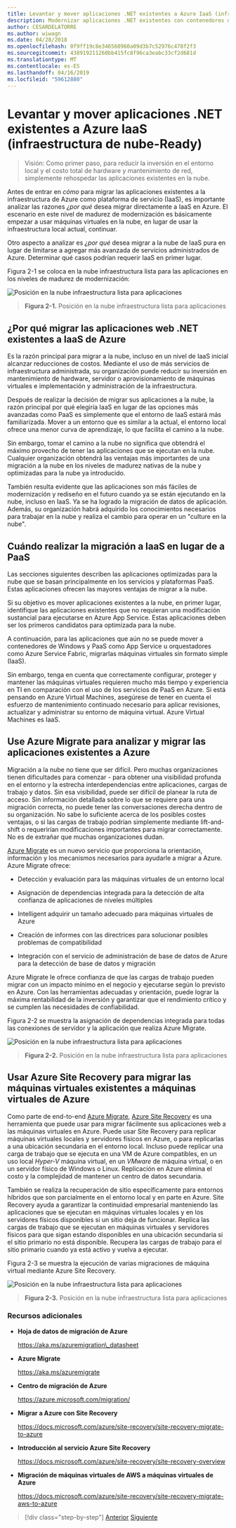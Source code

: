 ```yaml
---
title: Levantar y mover aplicaciones .NET existentes a Azure IaaS (infraestructura de nube-Ready)
description: Modernizar aplicaciones .NET existentes con contenedores de Windows y la nube de Azure.
author: CESARDELATORRE
ms.author: wiwagn
ms.date: 04/28/2018
ms.openlocfilehash: 0f9ff19c8e346560960a09d3b7c52976c478f2f3
ms.sourcegitcommit: 438919211260bb415fc8f96ca3eabc33cf2d681d
ms.translationtype: MT
ms.contentlocale: es-ES
ms.lasthandoff: 04/16/2019
ms.locfileid: "59612880"
---
```

# <a name="lift-and-shift-existing-net-apps-to-azure-iaas-cloud-infrastructure-ready"></a>Levantar y mover aplicaciones .NET existentes a Azure IaaS (infraestructura de nube-Ready)

> Visión: Como primer paso, para reducir la inversión en el entorno local y el costo total de hardware y mantenimiento de red, simplemente rehospedar las aplicaciones existentes en la nube.

Antes de entrar en *cómo* para migrar las aplicaciones existentes a la infraestructura de Azure como plataforma de servicio (IaaS), es importante analizar las razones *¿por qué* desea migrar directamente a IaaS en Azure. El escenario en este nivel de madurez de modernización es básicamente empezar a usar máquinas virtuales en la nube, en lugar de usar la infraestructura local actual, continuar.

Otro aspecto a analizar es *¿por qué* desea migrar a la nube de IaaS pura en lugar de limitarse a agregar más avanzada de servicios administrados de Azure. Determinar qué casos podrían requerir IaaS en primer lugar.

Figura 2-1 se coloca en la nube infraestructura lista para las aplicaciones en los niveles de madurez de modernización:

![Posición en la nube infraestructura lista para aplicaciones](./media/image2-1.png)

> **Figura 2-1.** Posición en la nube infraestructura lista para aplicaciones

## <a name="why-migrate-existing-net-web-applications-to-azure-iaas"></a>¿Por qué migrar las aplicaciones web .NET existentes a IaaS de Azure

Es la razón principal para migrar a la nube, incluso en un nivel de IaaS inicial alcanzar reducciones de costos. Mediante el uso de más servicios de infraestructura administrada, su organización puede reducir su inversión en mantenimiento de hardware, servidor o aprovisionamiento de máquinas virtuales e implementación y administración de la infraestructura.

Después de realizar la decisión de migrar sus aplicaciones a la nube, la razón principal por qué elegiría IaaS en lugar de las opciones más avanzadas como PaaS es simplemente que el entorno de IaaS estará más familiarizada. Mover a un entorno que es similar a la actual, el entorno local ofrece una menor curva de aprendizaje, lo que facilita el camino a la nube.

Sin embargo, tomar el camino a la nube no significa que obtendrá el máximo provecho de tener las aplicaciones que se ejecutan en la nube. Cualquier organización obtendrá las ventajas más importantes de una migración a la nube en los niveles de madurez nativas de la nube y optimizadas para la nube ya introducido.

También resulta evidente que las aplicaciones son más fáciles de modernización y rediseño en el futuro cuando ya se están ejecutando en la nube, incluso en IaaS. Ya se ha logrado la migración de datos de aplicación. Además, su organización habrá adquirido los conocimientos necesarios para trabajar en la nube y realiza el cambio para operar en un "culture en la nube".

## <a name="when-to-migrate-to-iaas-instead-of-to-paas"></a>Cuándo realizar la migración a IaaS en lugar de a PaaS

Las secciones siguientes describen las aplicaciones optimizadas para la nube que se basan principalmente en los servicios y plataformas PaaS. Estas aplicaciones ofrecen las mayores ventajas de migrar a la nube. 

Si su objetivo es mover aplicaciones existentes a la nube, en primer lugar, identifique las aplicaciones existentes que no requieran una modificación sustancial para ejecutarse en Azure App Service. Estas aplicaciones deben ser los primeros candidatos para optimizada para la nube. 

A continuación, para las aplicaciones que aún no se puede mover a contenedores de Windows y PaaS como App Service u orquestadores como Azure Service Fabric, migrarlas máquinas virtuales sin formato simple (IaaS). 

Sin embargo, tenga en cuenta que correctamente configurar, proteger y mantener las máquinas virtuales requieren mucho más tiempo y experiencia en TI en comparación con el uso de los servicios de PaaS en Azure. Si está pensando en Azure Virtual Machines, asegúrese de tener en cuenta el esfuerzo de mantenimiento continuado necesario para aplicar revisiones, actualizar y administrar su entorno de máquina virtual. Azure Virtual Machines es IaaS.

## <a name="use-azure-migrate-to-analyze-and-migrate-your-existing-applications-to-azure"></a>Use Azure Migrate para analizar y migrar las aplicaciones existentes a Azure

Migración a la nube no tiene que ser difícil. Pero muchas organizaciones tienen dificultades para comenzar - para obtener una visibilidad profunda en el entorno y la estrecha interdependencias entre aplicaciones, cargas de trabajo y datos. Sin esa visibilidad, puede ser difícil de planear la ruta de acceso. Sin información detallada sobre lo que se requiere para una migración correcta, no puede tener las conversaciones derecha dentro de su organización. No sabe lo suficiente acerca de los posibles costes ventajas, o si las cargas de trabajo podrían simplemente mediante lift-and-shift o requerirían modificaciones importantes para migrar correctamente. No es de extrañar que muchas organizaciones dudan.

[Azure Migrate](https://aka.ms/azuremigrate) es un nuevo servicio que proporciona la orientación, información y los mecanismos necesarios para ayudarle a migrar a Azure. Azure Migrate ofrece:

- Detección y evaluación para las máquinas virtuales de un entorno local

- Asignación de dependencias integrada para la detección de alta confianza de aplicaciones de niveles múltiples

- Intelligent adquirir un tamaño adecuado para máquinas virtuales de Azure

- Creación de informes con las directrices para solucionar posibles problemas de compatibilidad

- Integración con el servicio de administración de base de datos de Azure para la detección de base de datos y migración

Azure Migrate le ofrece confianza de que las cargas de trabajo pueden migrar con un impacto mínimo en el negocio y ejecutarse según lo previsto en Azure. Con las herramientas adecuadas y orientación, puede lograr la máxima rentabilidad de la inversión y garantizar que el rendimiento crítico y se cumplen las necesidades de confiabilidad.

Figura 2-2 se muestra la asignación de dependencias integrada para todas las conexiones de servidor y la aplicación que realiza Azure Migrate.

![Posición en la nube infraestructura lista para aplicaciones](./media/image2-2.png)

> **Figura 2-2.** Posición en la nube infraestructura lista para aplicaciones

## <a name="use-azure-site-recovery-to-migrate-your-existing-vms-to-azure-vms"></a>Usar Azure Site Recovery para migrar las máquinas virtuales existentes a máquinas virtuales de Azure

Como parte de end-to-end [Azure Migrate](https://aka.ms/azuremigrate), [Azure Site Recovery](https://docs.microsoft.com/azure/site-recovery/site-recovery-overview) es una herramienta que puede usar para migrar fácilmente sus aplicaciones web a las máquinas virtuales en Azure. Puede usar Site Recovery para replicar máquinas virtuales locales y servidores físicos en Azure, o para replicarlas a una ubicación secundaria en el entorno local. Incluso puede replicar una carga de trabajo que se ejecuta en una VM de Azure compatibles, en un uso local *Hyper-V* máquina virtual, en un *VMware* de máquina virtual, o en un servidor físico de Windows o Linux. Replicación en Azure elimina el costo y la complejidad de mantener un centro de datos secundaria.

También se realiza la recuperación de sitio específicamente para entornos híbridos que son parcialmente en el entorno local y en parte en Azure. Site Recovery ayuda a garantizar la continuidad empresarial manteniendo las aplicaciones que se ejecutan en máquinas virtuales locales y en los servidores físicos disponibles si un sitio deja de funcionar. Replica las cargas de trabajo que se ejecutan en máquinas virtuales y servidores físicos para que sigan estando disponibles en una ubicación secundaria si el sitio primario no está disponible. Recupera las cargas de trabajo para el sitio primario cuando ya está activo y vuelva a ejecutar.

Figura 2-3 se muestra la ejecución de varias migraciones de máquina virtual mediante Azure Site Recovery.

![Posición en la nube infraestructura lista para aplicaciones](./media/image2-3.png)

> **Figura 2-3.** Posición en la nube infraestructura lista para aplicaciones

### <a name="additional-resources"></a>Recursos adicionales

- **Hoja de datos de migración de Azure**

    <https://aka.ms/azuremigration\_datasheet>

- **Azure Migrate**

    <https://aka.ms/azuremigrate>

- **Centro de migración de Azure**

    <https://azure.microsoft.com/migration/>

- **Migrar a Azure con Site Recovery**

    <https://docs.microsoft.com/azure/site-recovery/site-recovery-migrate-to-azure>

- **Introducción al servicio Azure Site Recovery**

    <https://docs.microsoft.com/azure/site-recovery/site-recovery-overview>

- **Migración de máquinas virtuales de AWS a máquinas virtuales de Azure**

    <https://docs.microsoft.com/azure/site-recovery/site-recovery-migrate-aws-to-azure>

>[!div class="step-by-step"]
>[Anterior](index.md)
>[Siguiente](migrate-your-relational-databases-to-azure.md)
